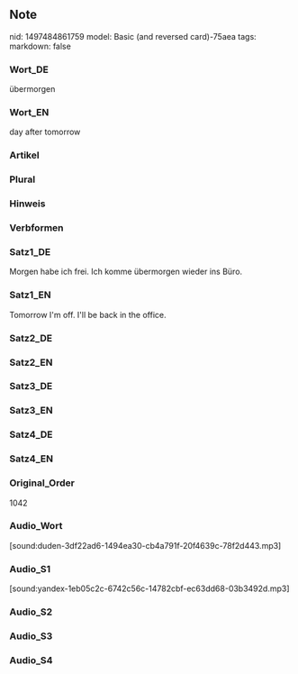 ## Note
nid: 1497484861759
model: Basic (and reversed card)-75aea
tags: 
markdown: false

### Wort_DE
übermorgen

### Wort_EN
day after tomorrow

### Artikel


### Plural


### Hinweis


### Verbformen


### Satz1_DE
Morgen habe ich frei. Ich komme übermorgen wieder ins Büro.

### Satz1_EN
Tomorrow I'm off. I'll be back in the office.

### Satz2_DE


### Satz2_EN


### Satz3_DE


### Satz3_EN


### Satz4_DE


### Satz4_EN


### Original_Order
1042

### Audio_Wort
[sound:duden-3df22ad6-1494ea30-cb4a791f-20f4639c-78f2d443.mp3]

### Audio_S1
[sound:yandex-1eb05c2c-6742c56c-14782cbf-ec63dd68-03b3492d.mp3]

### Audio_S2


### Audio_S3


### Audio_S4

